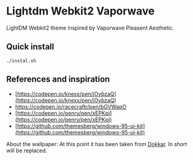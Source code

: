 # Lightdm Webkit2 Vaporwave

LightDM Webkit2 theme inspired by Vaporwave Pleasent Aesthetic.

## Quick install

``` shell
./instal.sh
```
## References and inspiration

* [https://codepen.io/knexx/pen/jOybzaQ](https://codepen.io/knexx/pen/jOybzaQ)
* [https://codepen.io/racecraftr/pen/bGVWapO ](https://codepen.io/racecraftr/pen/bGVWapO )
* [https://codepen.io/penry/pen/xEPKpj](https://codepen.io/penry/pen/xEPKpj)
* [https://github.com/themesberg/windows-95-ui-kit](https://github.com/themesberg/windows-95-ui-kit)


About the wallpaper: At this point it has been taken from [Dokkar](https://wallhaven.cc/w/2kqxpm). In short will be replaced.
